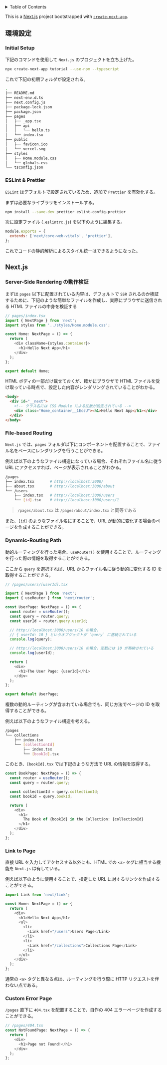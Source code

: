 <!-- START doctoc generated TOC please keep comment here to allow auto update -->
<!-- DON'T EDIT THIS SECTION, INSTEAD RE-RUN doctoc TO UPDATE -->
<details>
<summary>Table of Contents</summary>

- [環境設定](#%E7%92%B0%E5%A2%83%E8%A8%AD%E5%AE%9A)
  - [Initial Setup](#initial-setup)
  - [ESLint & Prettier](#eslint--prettier)
- [Next.js](#nextjs)
  - [Server-Side Rendering の動作検証](#server-side-rendering-%E3%81%AE%E5%8B%95%E4%BD%9C%E6%A4%9C%E8%A8%BC)
  - [File-based Routing](#file-based-routing)
  - [Dynamic-Routing Path](#dynamic-routing-path)
  - [Link to Page](#link-to-page)
  - [Custom Error Page](#custom-error-page)

</details>
<!-- END doctoc generated TOC please keep comment here to allow auto update -->

This is a [Next.js](https://nextjs.org/) project bootstrapped with [`create-next-app`](https://github.com/vercel/next.js/tree/canary/packages/create-next-app).

## 環境設定

### Initial Setup

下記のコマンドを使用して `Next.js` のプロジェクトを立ち上げた。

```bash
npx create-next-app tutorial --use-npm --typescript
```

これで下記の初期フォルダが設定される。

```bash
.
├── README.md
├── next-env.d.ts
├── next.config.js
├── package-lock.json
├── package.json
├── pages
│   ├── _app.tsx
│   ├── api
│   │   └── hello.ts
│   └── index.tsx
├── public
│   ├── favicon.ico
│   └── vercel.svg
├── styles
│   ├── Home.module.css
│   └── globals.css
└── tsconfig.json
```

### ESLint & Prettier

`ESLint` はデフォルトで設定されているため、追加で `Prettier` を有効化する。

まずは必要なライブラリをインストールする。

```bash
npm install --save-dev prettier eslint-config-prettier
```

次に設定ファイル (`.eslintrc.js`) を以下のように編集する。

```js
module.exports = {
  extends: ['next/core-web-vitals', 'prettier'],
};
```

これでコードの静的解析によるスタイル統一はできるようになった。

## Next.js

### Server-Side Rendering の動作検証

まずは `pages` 以下に配置されている内容は、デフォルトで `SSR` されるのか検証するために、下記のような簡単なファイルを作成し、実際にブラウザに送信される HTML ファイルの中身を検証する

```ts
// pages/index.tsx
import { NextPage } from 'next';
import styles from '../styles/Home.module.css';

const Home: NextPage = () => {
  return (
    <div className={styles.container}>
      <h1>Hello Next App</h1>
    </div>
  );
};

export default Home;
```

HTML ボディの一部だけ載せておくが、確かにブラウザで HTML ファイルを受け取っている時点で、設定した内容がレンダリングされていることがわかる。

```html
<body>
  <div id="__next">
    <!-- クラス名には CSS Module による乱数が設定されている -->
    <div class="Home_container__1EcsU"><h1>Hello Next App</h1></div>
  </div>
</body>
```

### File-based Routing

`Next.js` では、`pages` フォルダ以下にコンポーネントを配置することで、ファイル名をベースにレンダリングを行うことができる。

例えば以下のようなファイル構造になっている場合、それぞれファイル名に従う URL にアクセスすれば、ページが表示されることがわかる。

```bash
/pages
├── index.tsx       # http://localhost:3000/
├── about.tsx       # http://localhost:3000/about
└── /users
    ├── index.tsx   # http://localhost:3000/users
    └── [id].tsx    # http://localhost:3000/users/1
```

> `/pages/about.tsx` は `/pages/about/index.tsx` と同等である

また、`[id]` のようなファイル名にすることで、URL が動的に変化する場合のページを作成することができる。

### Dynamic-Routing Path

動的ルーティングを行った場合、`useRouter()` を使用することで、ルーティングを行った際の情報を取得することができる。

ここから `query` を選択すれば、URL からファイル名に従う動的に変化する ID を取得することができる。

```ts
// /pages/users/[userId].tsx

import { NextPage } from 'next';
import { useRouter } from 'next/router';

const UserPage: NextPage = () => {
  const router = useRouter();
  const query = router.query;
  const userId = router.query.userId;

  // http://localhost:3000/users/10 の場合、
  // { userId: 10 } というオブジェクトが `query` に格納されている
  console.log(query);

  // http://localhost:3000/users/10 の場合、変数には 10 が格納されている
  console.log(userId);

  return (
    <div>
      <h1>The User Page: {userId}</h1>
    </div>
  );
};

export default UserPage;
```

複数の動的ルーティングが含まれている場合でも、同じ方法でページの ID を取得することができる。

例えば以下のようなファイル構造を考える。

```bash
/pages
└── collections
    ├── index.tsx
    └── [collectionId]
        ├── index.tsx
        └── [bookId].tsx
```

このとき、`[bookId].tsx` では下記のような方法で URL の情報を取得する。

```ts
const BookPage: NextPage = () => {
  const router = useRouter();
  const query = router.query;

  const collectionId = query.collectionId;
  const bookId = query.bookId;

  return (
    <div>
      <h1>
        The Book of {bookId} in the Collection: {collectionId}
      </h1>
    </div>
  );
};
```

### Link to Page

直接 URL を入力してアクセスする以外にも、HTML での `<a>` タグに相当する機能を `Next.js` は有している。

例えば以下のように使用することで、指定した URL に対するリンクを作成することができる。

```ts
import Link from 'next/link';

const Home: NextPage = () => {
  return (
    <div>
      <h1>Hello Next App</h1>
      <ul>
        <li>
          <Link href="/users">Users Page</Link>
        </li>
        <li>
          <Link href="/collections">Collections Page</Link>
        </li>
      </ul>
    </div>
  );
};
```

通常の `<a>` タグと異なる点は、ルーティングを行う際に HTTP リクエストを伴わない点である。

### Custom Error Page

`/pages` 直下に `404.tsx` を配置することで、自作の 404 エラーページを作成することができる。

```ts
// /pages/404.tsx
const NotFoundPage: NextPage = () => {
  return (
    <div>
      <h1>Page not Found!</h1>
    </div>
  );
};
```
